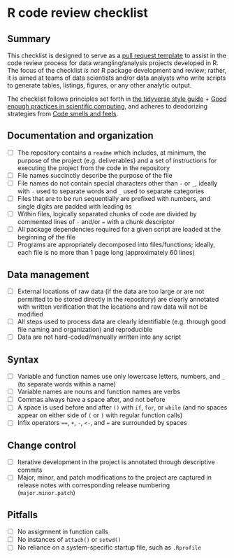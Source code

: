 R code review checklist
===

Summary
---

This checklist is designed to serve as a [pull request template](https://docs.github.com/en/communities/using-templates-to-encourage-useful-issues-and-pull-requests/creating-a-pull-request-template-for-your-repository) to assist in the code review process for data wrangling/analysis projects developed in R. The focus of the checklist _is not_ R package development and review; rather, it is aimed at teams of data scientists and/or data analysts who write scripts to generate tables, listings, figures, or any other analytic output.

The checklist follows principles set forth in [the tidyverse style guide](https://style.tidyverse.org/) + [Good enough practices in scientific computing](https://journals.plos.org/ploscompbiol/article?id=10.1371/journal.pcbi.1005510), and adheres to deodorizing strategies from [Code smells and feels](https://github.com/jennybc/code-smells-and-feels).

Documentation and organization
---

- [ ] The repository contains a `readme` which includes, at minimum, the purpose of the project (e.g. deliverables) and a set of instructions for executing the project from the code in the repository
- [ ] File names succinctly describe the purpose of the file
- [ ] File names do not contain special characters other than `-` or `_`, ideally with `-` used to separate words and `_` used to separate categories
- [ ] Files that are to be run sequentially are prefixed with numbers, and single digits are padded with leading `0`s
- [ ] Within files, logically separated chunks of code are divided by commented lines of `-` and/or `=` with a chunk descriptor
- [ ] All package dependencies required for a given script are loaded at the beginning of the file
- [ ] Programs are appropriately decomposed into files/functions; ideally, each file is no more than 1 page long (approximately 60 lines)

Data management
---

- [ ] External locations of raw data (if the data are too large or are not permitted to be stored directly in the repository) are clearly annotated with written verification that the locations and raw data will not be modified
- [ ] All steps used to process data are clearly identifiable (e.g. through good file naming and organization) and reproducible
- [ ] Data are not hard-coded/manually written into any script

Syntax
---

- [ ] Variable and function names use only lowercase letters, numbers, and `_` (to separate words within a name)
- [ ] Variable names are nouns and function names are verbs
- [ ] Commas always have a space after, and not before
- [ ] A space is used before and after `()` with `if`, `for`, or `while` (and no spaces appear on either side of `(` or `)` with regular function calls)
- [ ] Infix operators `==`, `+`, `-`, `<-`, and `=` are surrounded by spaces

Change control
---

- [ ] Iterative development in the project is annotated through descriptive commits
- [ ] Major, minor, and patch modifications to the project are captured in release notes with corresponding release numbering (`major.minor.patch`)

Pitfalls
---

- [ ] No assigmnent in function calls
- [ ] No instances of `attach()` or `setwd()`
- [ ] No reliance on a system-specific startup file, such as `.Rprofile`
